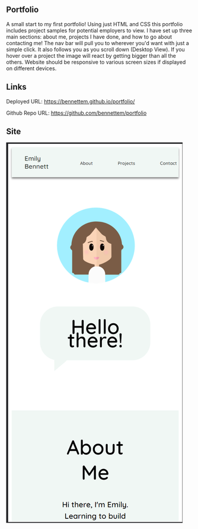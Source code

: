 ## Portfolio 

A small start to my first portfolio! Using just HTML and CSS this portfolio includes project samples for potential employers to view.
I have set up three main sections: about me, projects I have done, and how to go about contacting me! The nav bar will pull you to wherever 
you'd want with just a simple click. It also follows you as you scroll down (Desktop View). If you hover over a project the image will react by getting bigger than all the others. 
Website should be responsive to various screen sizes if displayed on different devices. 

## Links
Deployed URL: https://bennettem.github.io/portfolio/

Github Repo URL: https://github.com/bennettem/portfolio

## Site 

![alt text](https://github.com/bennettem/portfolio/blob/main/assets/images/mobile.png)
